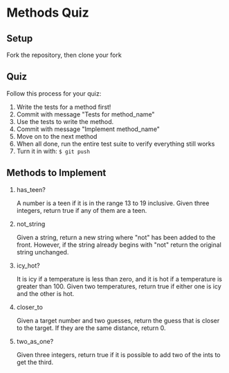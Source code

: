 # Methods Quiz

## Setup

Fork the repository, then clone your fork

## Quiz

Follow this process for your quiz:

1. Write the tests for a method first!
2. Commit with message "Tests for method_name"
3. Use the tests to write the method.
4. Commit with message "Implement method_name"
5. Move on to the next method
6. When all done, run the entire test suite to verify everything still works
7. Turn it in with:
    ```$ git push```

## Methods to Implement

1. has_teen?

    A number is a teen if it is in the range 13 to 19 inclusive. Given three integers, return true if any of them are a teen.
2. not_string

    Given a string, return a new string where "not" has been added to the front. However, if the string already begins with "not" return the original string unchanged.
3. icy_hot?

    It is icy if a temperature is less than zero, and it is hot if a temperature is greater than 100. Given two temperatures, return true if either one is icy and the other is hot.
4. closer_to

    Given a target number and two guesses, return the guess that is closer to the target. If they are the same distance, return 0.
5. two_as_one?

    Given three integers, return true if it is possible to add two of the ints to get the third.